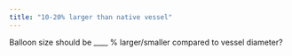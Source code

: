 ```yaml
---
title: "10-20% larger than native vessel"
---
```

Balloon size should be ____ % larger/smaller compared to vessel diameter?

